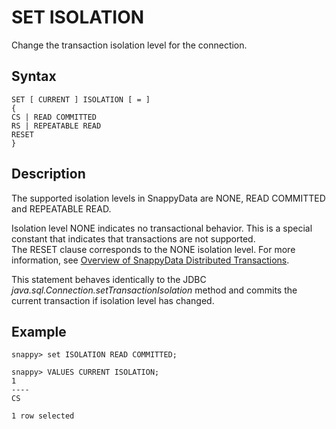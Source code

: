 # SET ISOLATION

Change the transaction isolation level for the connection.

## Syntax

```pre
SET [ CURRENT ] ISOLATION [ = ]
{ 
CS | READ COMMITTED
RS | REPEATABLE READ
RESET
}
```

<a id="set-isolation-description"></a>
## Description

The supported isolation levels in SnappyData are NONE, READ COMMITTED and REPEATABLE READ.

Isolation level NONE indicates no transactional behavior. This is a special constant that indicates that transactions are not supported. </br>
The RESET clause corresponds to the NONE isolation level. For more information, see [Overview of SnappyData Distributed Transactions](../../consistency/using_transactions_row.md).

This statement behaves identically to the JDBC *java.sql.Connection.setTransactionIsolation* method and commits the current transaction if isolation level has changed.

Example
-------

```pre
snappy> set ISOLATION READ COMMITTED;

snappy> VALUES CURRENT ISOLATION;
1
----
CS

1 row selected
```

